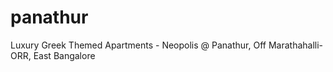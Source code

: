 # panathur
Luxury Greek Themed Apartments - Neopolis @ Panathur, Off Marathahalli-ORR, East Bangalore
